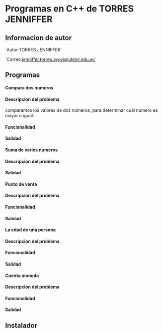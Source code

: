 # Programas en C++ de TORRES JENNIFFER
## Informacion de autor 
´Autor:TORRES JENNIFFER´

´Correo:jenniffer.torres.ayovi@utelvt.edu.ec´

## Programas
#### Compara dos numeros
#### Descripcion del problema 
comparamos los valores de dos números, para determinar cuál número es mayor o igual.

#### Funcionalidad
#### Salidad
#### Suma de varios numeros
#### Descripcion del problema 
#### Salidad
#### Punto de venta
#### Descripcion del problema 
#### Funcionalidad
#### Salidad
#### La edad de una persona
#### Descripcion del problema 
#### Funcionalidad
#### Salidad
#### Cuenta moneda
#### Descripcion del problema 
#### Funcionalidad
#### Salidad
## Instalador 
